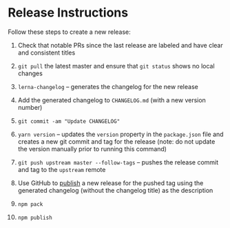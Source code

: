 # Release Instructions

Follow these steps to create a new release:

1) Check that notable PRs since the last release are labeled and have clear and consistent titles

2) `git pull` the latest master and ensure that `git status` shows no local changes

3) `lerna-changelog` – generates the changelog for the new release

4) Add the generated changelog to `CHANGELOG.md` (with a new version number)

5) `git commit -am "Update CHANGELOG"`

6) `yarn version` – updates the `version` property in the `package.json` file and creates a new git commit and tag for the release (note: do not update the version manually prior to running this command)

7) `git push upstream master --follow-tags` – pushes the release commit and tag to the `upstream` remote

8) Use GitHub to [publish](https://github.com/NullVoxPopuli/eslint-plugin-decorator-position/releases/new) a new release for the pushed tag using the generated changelog (without the changelog title) as the description

9) `npm pack`

10) `npm publish`
